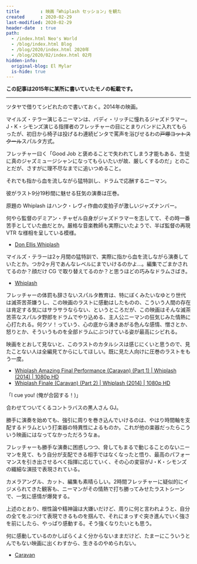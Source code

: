 ```yaml
---
title        : 映画「Whiplash セッション」を観た
created      : 2020-02-29
last-modified: 2020-02-29
header-date  : true
path:
  - /index.html Neo's World
  - /blog/index.html Blog
  - /blog/2020/index.html 2020年
  - /blog/2020/02/index.html 02月
hidden-info:
  original-blog: El Mylar
  is-hide: true
---
```


__この記事は2015年に某所に書いていたモノの転載です。__

---

ツタヤで借りてシビれたので書いておく。2014年の映画。

マイルズ・テラー演じるニーマンは、バディ・リッチに憧れるジャズドラマー。J・K・シモンズ演じる指揮者のフレッチャーの目にとまりバンドに入れてもらったが、初日から椅子は投げるわ連続ビンタで罵声を浴びせるわの~~戸塚ヨットスクール~~スパルタ方式。

フレッチャー曰く「Good Job と褒めることで失われてしまう才能もある、生徒に真のジャズミュージシャンになってもらいたいが故、厳しくするのだ」とのことだが、さすがに理不尽なまでに追いつめること。

それでも指から血を流しながら猛特訓し、ドラムで応酬するニーマン。

彼がラスト9分19秒間に魅せる狂気の演奏は圧巻。

原題の Whiplash はハンク・レヴィ作曲の変拍子が激しいジャズナンバー。

何やら監督のデミアン・チャゼル自身がジャズドラマーを志してて、その時一番苦手としていた曲だとか。厳格な音楽教師も実際にいたようで、半ば監督の再現 VTR な様相を呈している模様。

- [Don Ellis Whiplash](https://youtube.com/watch?v=pCykgzrwIw0)

マイルズ・テラーは2ヶ月間の猛特訓で、実際に指から血を流しながら演奏していたとか。つか2ヶ月であんなレベルにまでいけるのかよ…。編集でごまかされてるのか？顔だけ CG で取り替えてるのか？と思うほどの巧みなドラムさばき。

- [Whiplash](https://youtube.com/watch?v=HJrTYOyXHA0)

フレッチャーの体罰も辞さないスパルタ教育は、特にぼくみたいなゆとり世代は滅茶苦茶嫌うし、この映画のラストに感動はしたものの、こういう人間の存在は肯定する気にはサラサラならない、というところだが、この映画はそんな滅茶苦茶なスパルタ野郎をドラムでやり込める、主人公ニーマンの狂気じみた情熱に心打たれる。何クソ！っていう、心の底から湧きあがる色んな感情、憎さとか、怒りとか、そういうものを全部ドラムにぶつけている姿が最高にシビれる。

映画をとおして見ないと、このラストのカタルシスは感じにくいと思うので、見たことない人は全編見てからにしてほしい。既に見た人向けに圧巻のラストをもう一度。

- [Whiplash Amazing Final Performance (Caravan) (Part 1) | Whiplash (2014) | 1080p HD](https://youtube.com/watch?v=ZZY-Ytrw2co)
- [Whiplash Finale (Caravan) (Part 2) | Whiplash (2014) | 1080p HD](https://youtube.com/watch?v=2TAfvMn8_EQ)

「I cue you! (俺が合図する！)」

合わせてついてくるコントラバスの黒人さん GJ。

勝手に演奏を始めても、強引に周りを巻き込んでいけるのは、やはり時間軸を支配するドラムという打楽器の特異性によるものか。これが他の楽器だったらこういう映画にはなってなかっただろうなぁ。

フレッチャーも勝手な演奏に困惑しつつ、脅してもまるで動じることのないニーマンを見て、もう自分が支配できる相手ではなくなったと悟り、最高のパフォーマンスを引き出させるべく指揮に応じていく、その心の変容がJ・K・シモンズの繊細な演技で表現されている。

カメラアングル、カット、編集も素晴らしい。2時間フレッチャーに疑似的にイジメられてきた観客も、ニーマンがその情熱で打ち勝ってみせたラストシーンで、一気に感情が爆発する。

上述のとおり、根性論や精神論は大嫌いだけど、周りに何と言われようと、自分の全てをぶつけて表現できるものを掴んで、それにまっすぐ突き進んでいく強さを前にしたら、やっぱり感動する。そう強くなりたいとも思う。

何に感動しているのかしばらくよく分からないままだけど、たまーにこういうとんでもない映画に出くわすから、生きるのやめられない。

- [Caravan](https://youtube.com/watch?v=TS-G4UQTfUo)
